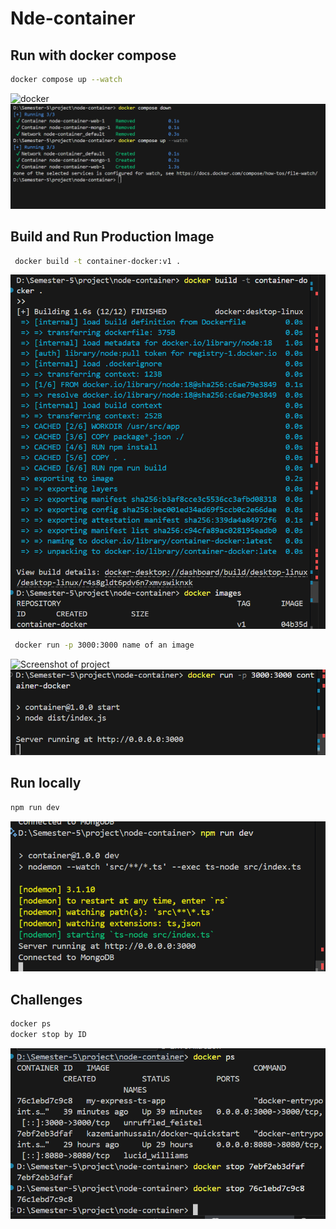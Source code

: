 # Nde-container


## Run with docker compose
```bash
docker compose up --watch
```
![docker](/images/p1.png)
![docker](src/images/up2.png)



## Build and Run Production Image

```bash
 docker build -t container-docker:v1 .
 ```
 ![Screenshot of project](src/images/build-container.png)
```bash
 docker run -p 3000:3000 name of an image
  ```
![Screenshot of project](src/images/p1)
![Screenshot of project](src/images/p2.png)


## Run locally
```bash
npm run dev
```
![Screenshot of project](src/images/npm.png)



## Challenges
```bash
docker ps 
docker stop by ID 
```
![Screenshot of project](src/images/challenges.png)

